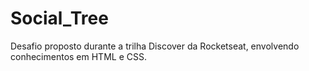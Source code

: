 # Social_Tree
Desafio proposto durante a trilha Discover da Rocketseat, envolvendo conhecimentos em HTML e CSS.
